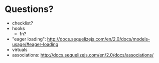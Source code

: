 # Questions?

* checklist?
* hooks
  * fn?
* "eager loading": http://docs.sequelizejs.com/en/2.0/docs/models-usage/#eager-loading
* virtuals
* associations: http://docs.sequelizejs.com/en/2.0/docs/associations/
